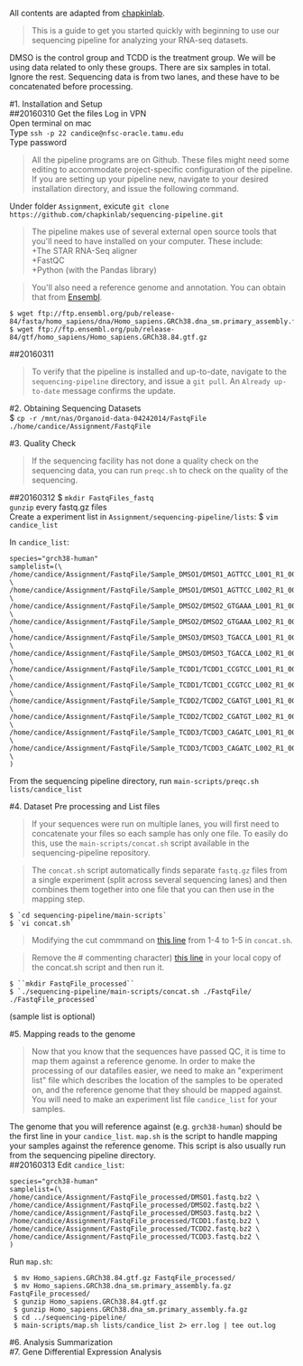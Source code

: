 All contents are adapted from [chapkinlab](https://github.com/chapkinlab/sequencing-pipeline/wiki). 

>This is a guide to get you started quickly with beginning to use our sequencing pipeline for analyzing your RNA-seq datasets. 

DMSO is the control group and TCDD is the treatment group. We will be using data related to only these groups. There are six samples in total. Ignore the rest. Sequencing data is from two lanes, and these have to be concatenated before processing.

#1. Installation and Setup  
##20160310 Get the files
Log in VPN  
Open terminal on mac  
Type `ssh -p 22 candice@nfsc-oracle.tamu.edu`  
Type password  
>All the pipeline programs are on Github. These files might need some editing to accommodate project-specific configuration of the pipeline. If you are setting up your pipeline new, navigate to your desired installation directory, and issue the following command.    

Under folder `Assignment`, exicute `git clone https://github.com/chapkinlab/sequencing-pipeline.git`    

>The pipeline makes use of several external open source tools that you'll need to have installed on your computer. These include:   
+The STAR RNA-Seq aligner  
+FastQC  
+Python (with the Pandas library)      

>You'll also need a reference genome and annotation. You can obtain that from [Ensembl](http://useast.ensembl.org/info/data/ftp/index.html).  

    $ wget ftp://ftp.ensembl.org/pub/release-84/fasta/homo_sapiens/dna/Homo_sapiens.GRCh38.dna_sm.primary_assembly.fa.gz       
    $ wget ftp://ftp.ensembl.org/pub/release-84/gtf/homo_sapiens/Homo_sapiens.GRCh38.84.gtf.gz   
##20160311
>To verify that the pipeline is installed and up-to-date, navigate to the `sequencing-pipeline` directory, and issue a `git pull`. An `Already up-to-date` message confirms the update.  

#2. Obtaining Sequencing Datasets  
    $ `cp -r /mnt/nas/Organoid-data-04242014/FastqFile ./home/candice/Assignment/FastqFile`  

#3. Quality Check  
>If the sequencing facility has not done a quality check on the sequencing data, you can run `preqc.sh` to check on the quality of the sequencing.  

##20160312
    $ `mkdir FastqFiles_fastq`    
`gunzip` every fastq.gz files    
Create a experiment list in `Assignment/sequencing-pipeline/lists`: 
    $ `vim candice_list`    

In `candice_list`:  

    species="grch38-human"  
    samplelist=(\  
    /home/candice/Assignment/FastqFile/Sample_DMSO1/DMSO1_AGTTCC_L001_R1_001.fastq.gz \  
    /home/candice/Assignment/FastqFile/Sample_DMSO1/DMSO1_AGTTCC_L002_R1_001.fastq.gz \  
    /home/candice/Assignment/FastqFile/Sample_DMSO2/DMSO2_GTGAAA_L001_R1_001.fastq.gz \  
    /home/candice/Assignment/FastqFile/Sample_DMSO2/DMSO2_GTGAAA_L002_R1_001.fastq.gz \  
    /home/candice/Assignment/FastqFile/Sample_DMSO3/DMSO3_TGACCA_L001_R1_001.fastq.gz \  
    /home/candice/Assignment/FastqFile/Sample_DMSO3/DMSO3_TGACCA_L002_R1_001.fastq.gz \  
    /home/candice/Assignment/FastqFile/Sample_TCDD1/TCDD1_CCGTCC_L001_R1_001.fastq.gz \  
    /home/candice/Assignment/FastqFile/Sample_TCDD1/TCDD1_CCGTCC_L002_R1_001.fastq.gz \  
    /home/candice/Assignment/FastqFile/Sample_TCDD2/TCDD2_CGATGT_L001_R1_001.fastq.gz \  
    /home/candice/Assignment/FastqFile/Sample_TCDD2/TCDD2_CGATGT_L002_R1_001.fastq.gz \  
    /home/candice/Assignment/FastqFile/Sample_TCDD3/TCDD3_CAGATC_L001_R1_001.fastq.gz \  
    /home/candice/Assignment/FastqFile/Sample_TCDD3/TCDD3_CAGATC_L002_R1_001.fastq.gz \
    )    

From the sequencing pipeline directory, run `main-scripts/preqc.sh lists/candice_list`  

#4. Dataset Pre processing and List files  
>If your sequences were run on multiple lanes, you will first need to concatenate your files so each sample has only one file. To easily do this, use the `main-scripts/concat.sh` script available in the sequencing-pipeline repository. 
 
>The `concat.sh` script automatically finds separate `fastq.gz` files from a single experiment (split across several sequencing lanes) and then combines them together into one file that you can then use in the mapping step.   

    $ `cd sequencing-pipeline/main-scripts`  
    $ `vi concat.sh`   

>Modifying the cut commmand on [this line](https://github.com/chapkinlab/sequencing-pipeline/blob/80061158cfebb1dda2c7806779b53466573cc337/main-scripts/concat.sh#L34) from 1-4 to 1-5 in `concat.sh`.   

>Remove the # commenting character) [this line](https://github.com/chapkinlab/sequencing-pipeline/blob/3155b43c4877023fc7a6b5699b77dd42d9bc2389/main-scripts/concat.sh#L50) in your local copy of the concat.sh script and then run it.  

    $ ``mkdir FastqFile_processed``  
    $ `./sequencing-pipeline/main-scripts/concat.sh ./FastqFile/ ./FastqFile_processed`   

(sample list is optional)  

#5. Mapping reads to the genome  
>Now that you know that the sequences have passed QC, it is time to map them against a reference genome. In order to make the processing of our datafiles easier, we need to make an "experiment list" file which describes the location of the samples to be operated on, and the reference genome that they should be mapped against. You will need to make an experiment list file `candice_list` for your samples. 

The genome that you will reference against (e.g. `grch38-human`) should be the first line in your `candice_list`. `map.sh` is the script to handle mapping your samples against the reference genome. This script is also usually run from the sequencing pipeline directory.   
##20160313
Edit `candice_list`:  

    species="grch38-human"  
    samplelist=(\  
    /home/candice/Assignment/FastqFile_processed/DMSO1.fastq.bz2 \  
    /home/candice/Assignment/FastqFile_processed/DMSO2.fastq.bz2 \  
    /home/candice/Assignment/FastqFile_processed/DMSO3.fastq.bz2 \  
    /home/candice/Assignment/FastqFile_processed/TCDD1.fastq.bz2 \  
    /home/candice/Assignment/FastqFile_processed/TCDD2.fastq.bz2 \  
    /home/candice/Assignment/FastqFile_processed/TCDD3.fastq.bz2 \  
    )    

Run `map.sh`:   

     $ mv Homo_sapiens.GRCh38.84.gtf.gz FastqFile_processed/  
     $ mv Homo_sapiens.GRCh38.dna_sm.primary_assembly.fa.gz FastqFile_processed/  
     $ gunzip Homo_sapiens.GRCh38.84.gtf.gz   
     $ gunzip Homo_sapiens.GRCh38.dna_sm.primary_assembly.fa.gz   
     $ cd ../sequencing-pipeline/
     $ main-scripts/map.sh lists/candice_list 2> err.log | tee out.log  

#6. Analysis Summarization  
#7. Gene Differential Expression Analysis  